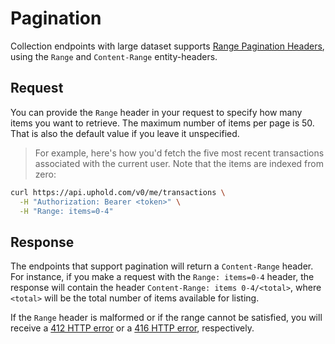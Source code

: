 # Pagination

Collection endpoints with large dataset supports [Range Pagination Headers](http://www.w3.org/Protocols/rfc2616/rfc2616-sec14.html), using the `Range` and `Content-Range` entity-headers.

## Request

You can provide the `Range` header in your request to specify how many items you want to retrieve.
The maximum number of items per page is 50. That is also the default value if you leave it unspecified.

> For example, here's how you'd fetch the five most recent transactions associated with the current user.
> Note that the items are indexed from zero:

```bash
curl https://api.uphold.com/v0/me/transactions \
  -H "Authorization: Bearer <token>" \
  -H "Range: items=0-4"
```

## Response

The endpoints that support pagination will return a `Content-Range` header.
For instance, if you make a request with the `Range: items=0-4` header, the response will contain the header `Content-Range: items 0-4/<total>`, where `<total>` will be the total number of items available for listing.

If the `Range` header is malformed or if the range cannot be satisfied, you will receive a [412 HTTP error](#errors) or a [416 HTTP error](#errors), respectively.
